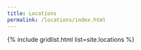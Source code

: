 ```yaml
---
title: Locations
permalink: /locations/index.html
---
```


{% include gridlist.html list=site.locations %}
